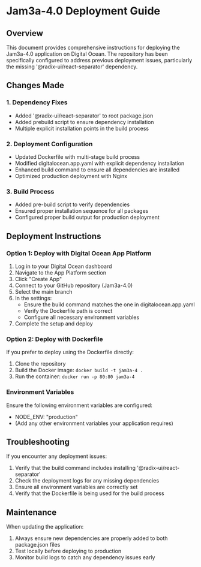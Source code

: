 # Jam3a-4.0 Deployment Guide

## Overview
This document provides comprehensive instructions for deploying the Jam3a-4.0 application on Digital Ocean. The repository has been specifically configured to address previous deployment issues, particularly the missing '@radix-ui/react-separator' dependency.

## Changes Made

### 1. Dependency Fixes
- Added '@radix-ui/react-separator' to root package.json
- Added prebuild script to ensure dependency installation
- Multiple explicit installation points in the build process

### 2. Deployment Configuration
- Updated Dockerfile with multi-stage build process
- Modified digitalocean.app.yaml with explicit dependency installation
- Enhanced build command to ensure all dependencies are installed
- Optimized production deployment with Nginx

### 3. Build Process
- Added pre-build script to verify dependencies
- Ensured proper installation sequence for all packages
- Configured proper build output for production deployment

## Deployment Instructions

### Option 1: Deploy with Digital Ocean App Platform

1. Log in to your Digital Ocean dashboard
2. Navigate to the App Platform section
3. Click "Create App"
4. Connect to your GitHub repository (Jam3a-4.0)
5. Select the main branch
6. In the settings:
   - Ensure the build command matches the one in digitalocean.app.yaml
   - Verify the Dockerfile path is correct
   - Configure all necessary environment variables
7. Complete the setup and deploy

### Option 2: Deploy with Dockerfile

If you prefer to deploy using the Dockerfile directly:

1. Clone the repository
2. Build the Docker image: `docker build -t jam3a-4 .`
3. Run the container: `docker run -p 80:80 jam3a-4`

### Environment Variables

Ensure the following environment variables are configured:
- NODE_ENV: "production"
- (Add any other environment variables your application requires)

## Troubleshooting

If you encounter any deployment issues:

1. Verify that the build command includes installing '@radix-ui/react-separator'
2. Check the deployment logs for any missing dependencies
3. Ensure all environment variables are correctly set
4. Verify that the Dockerfile is being used for the build process

## Maintenance

When updating the application:

1. Always ensure new dependencies are properly added to both package.json files
2. Test locally before deploying to production
3. Monitor build logs to catch any dependency issues early
